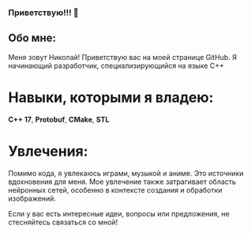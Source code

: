 ### Приветствую!!! 👋

## Обо мне:
Меня зовут Николай!
Приветствую вас на моей странице GitHub. Я начинающий разработчик, специализирующийся на языке C++

# Навыки, которыми я владею:
**С++ 17**, **Protobuf**, **CMake**, **STL**

# Увлечения:
Помимо кода, я увлекаюсь играми, музыкой и аниме. Это источники вдохновения для меня. Мое увлечение также затрагивает область нейронных сетей, особенно в контексте создания и обработки изображений.

Если у вас есть интересные идеи, вопросы или предложения, не стесняйтесь связаться со мной!
